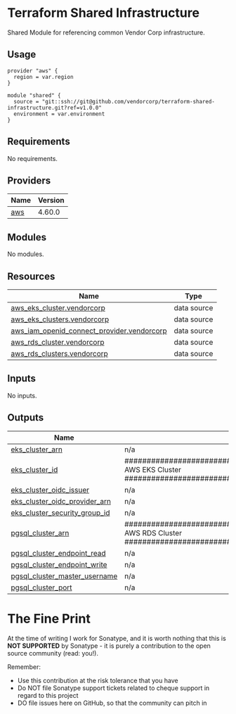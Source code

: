 # Terraform Shared Infrastructure

Shared Module for referencing common Vendor Corp infrastructure.

## Usage

```hcl
provider "aws" {
  region = var.region
}

module "shared" {
  source = "git::ssh://git@github.com/vendorcorp/terraform-shared-infrastructure.git?ref=v1.0.0"
  environment = var.environment
}
```

## Requirements

No requirements.

## Providers

| Name | Version |
|------|---------|
| <a name="provider_aws"></a> [aws](#provider\_aws) | 4.60.0 |

## Modules

No modules.

## Resources

| Name | Type |
|------|------|
| [aws_eks_cluster.vendorcorp](https://registry.terraform.io/providers/hashicorp/aws/latest/docs/data-sources/eks_cluster) | data source |
| [aws_eks_clusters.vendorcorp](https://registry.terraform.io/providers/hashicorp/aws/latest/docs/data-sources/eks_clusters) | data source |
| [aws_iam_openid_connect_provider.vendorcorp](https://registry.terraform.io/providers/hashicorp/aws/latest/docs/data-sources/iam_openid_connect_provider) | data source |
| [aws_rds_cluster.vendorcorp](https://registry.terraform.io/providers/hashicorp/aws/latest/docs/data-sources/rds_cluster) | data source |
| [aws_rds_clusters.vendorcorp](https://registry.terraform.io/providers/hashicorp/aws/latest/docs/data-sources/rds_clusters) | data source |

## Inputs

No inputs.

## Outputs

| Name | Description |
|------|-------------|
| <a name="output_eks_cluster_arn"></a> [eks\_cluster\_arn](#output\_eks\_cluster\_arn) | n/a |
| <a name="output_eks_cluster_id"></a> [eks\_cluster\_id](#output\_eks\_cluster\_id) | ############################################################################### AWS EKS Cluster ############################################################################### |
| <a name="output_eks_cluster_oidc_issuer"></a> [eks\_cluster\_oidc\_issuer](#output\_eks\_cluster\_oidc\_issuer) | n/a |
| <a name="output_eks_cluster_oidc_provider_arn"></a> [eks\_cluster\_oidc\_provider\_arn](#output\_eks\_cluster\_oidc\_provider\_arn) | n/a |
| <a name="output_eks_cluster_security_group_id"></a> [eks\_cluster\_security\_group\_id](#output\_eks\_cluster\_security\_group\_id) | n/a |
| <a name="output_pgsql_cluster_arn"></a> [pgsql\_cluster\_arn](#output\_pgsql\_cluster\_arn) | ############################################################################### AWS RDS Cluster ############################################################################### |
| <a name="output_pgsql_cluster_endpoint_read"></a> [pgsql\_cluster\_endpoint\_read](#output\_pgsql\_cluster\_endpoint\_read) | n/a |
| <a name="output_pgsql_cluster_endpoint_write"></a> [pgsql\_cluster\_endpoint\_write](#output\_pgsql\_cluster\_endpoint\_write) | n/a |
| <a name="output_pgsql_cluster_master_username"></a> [pgsql\_cluster\_master\_username](#output\_pgsql\_cluster\_master\_username) | n/a |
| <a name="output_pgsql_cluster_port"></a> [pgsql\_cluster\_port](#output\_pgsql\_cluster\_port) | n/a |


# The Fine Print

At the time of writing I work for Sonatype, and it is worth nothing that this is **NOT SUPPORTED** by Sonatype - it is purely a contribution to the open source community (read: you!).

Remember:

-   Use this contribution at the risk tolerance that you have
-   Do NOT file Sonatype support tickets related to cheque support in regard to this project
-   DO file issues here on GitHub, so that the community can pitch in
